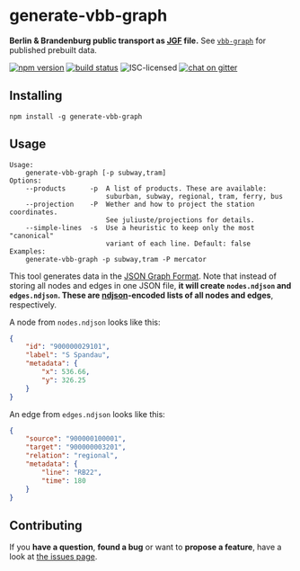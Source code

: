 # generate-vbb-graph

**Berlin & Brandenburg public transport as [JGF](http://jsongraphformat.info) file.** See [`vbb-graph`](https://github.com/derhuerst/vbb-graph) for published prebuilt data.

[![npm version](https://img.shields.io/npm/v/generate-vbb-graph.svg)](https://www.npmjs.com/package/generate-vbb-graph)
[![build status](https://img.shields.io/travis/derhuerst/generate-vbb-graph.svg)](https://travis-ci.org/derhuerst/generate-vbb-graph)
![ISC-licensed](https://img.shields.io/github/license/derhuerst/generate-vbb-graph.svg)
[![chat on gitter](https://badges.gitter.im/derhuerst.svg)](https://gitter.im/derhuerst)


## Installing

```shell
npm install -g generate-vbb-graph
```


## Usage

```
Usage:
    generate-vbb-graph [-p subway,tram]
Options:
    --products      -p  A list of products. These are available:
                        suburban, subway, regional, tram, ferry, bus
    --projection    -P  Wether and how to project the station coordinates.
                        See juliuste/projections for details.
    --simple-lines  -s  Use a heuristic to keep only the most "canonical"
                        variant of each line. Default: false
Examples:
    generate-vbb-graph -p subway,tram -P mercator
```

This tool generates data in the [JSON Graph Format](https://github.com/jsongraph/json-graph-specification/blob/master/README.rst#json-graph-specification). Note that instead of storing all nodes and edges in one JSON file, **it will create `nodes.ndjson` and `edges.ndjson`. These are [ndjson](http://ndjson.org)-encoded lists of all nodes and edges**, respectively.

A node from `nodes.ndjson` looks like this:

```json
{
	"id": "900000029101",
	"label": "S Spandau",
	"metadata": {
		"x": 536.66,
		"y": 326.25
	}
}
```

An edge from `edges.ndjson` looks like this:

```json
{
	"source": "900000100001",
	"target": "900000003201",
	"relation": "regional",
	"metadata": {
		"line": "RB22",
		"time": 180
	}
}
```


## Contributing

If you **have a question**, **found a bug** or want to **propose a feature**, have a look at [the issues page](https://github.com/derhuerst/generate-vbb-graph/issues).
